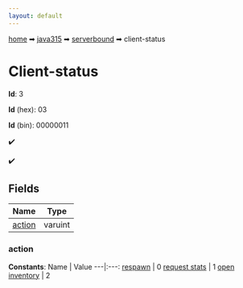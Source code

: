 ```yaml
---
layout: default
---
```


[home](/) ➡ [java315](/protocol/java315) ➡ [serverbound](/protocol/java315/serverbound) ➡ client-status

# Client-status

**Id**: 3

**Id** (hex): 03

**Id** (bin): 00000011

✔️

✔️

## Fields

Name | Type
---|---
[action](#action) | varuint

### action

**Constants**:
Name | Value
---|:---:
[respawn](action_respawn) | 0
[request stats](action_request-stats) | 1
[open inventory](action_open-inventory) | 2

